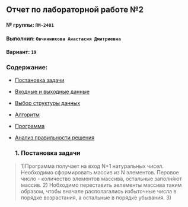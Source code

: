## Отчет по лабораторной работе №2

#### № группы: `ПМ-2401`

#### Выполнил: `Овчинникова Анастасия Дмитриевна`

#### Вариант: `19`

### Cодержание:

- [Постановка задачи](#1-постановка-задачи)
- [Входные и выходные данные](#2-входные-и-выходные-данные)
- [Выбор структуры данных](#3-выбор-структуры-данных)
- [Алгоритм](#4-алгоритм)
- [Программа](#5-программа)
- [Анализ правильности решения](#6-анализ-правильности-решения)

  ### 1. Постановка задачи
  
> 1)Программа получает на вход N+1 натуральных чисел. Необходимо сформировать массив из N элементов. Перовое число - количество элементов массива, остальные заполняют массив.
> 2) Нобходимо переставить эелементы массива таким образом, чтобы вначале располагались избыточные числа в порядке возрастания, а остальные в порядке убывания.
> 3) 
